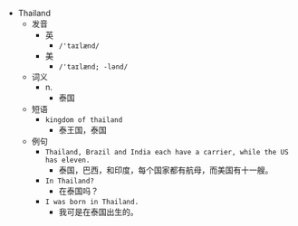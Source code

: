 - Thailand
  - 发音
    - 英
      - `/'taɪlænd/`
    - 美
      - `/'taɪlænd; -lənd/`
  - 词义
    - n.
      - 泰国
  - 短语
    - `kingdom of thailand`
      - 泰王国，泰国 
  - 例句
    - `Thailand, Brazil and India each have a carrier, while the US has eleven.`
      - 泰国，巴西，和印度，每个国家都有航母，而美国有十一艘。
    - `In Thailand?`
      - 在泰国吗？
    - `I was born in Thailand.`
      - 我可是在泰国出生的。

